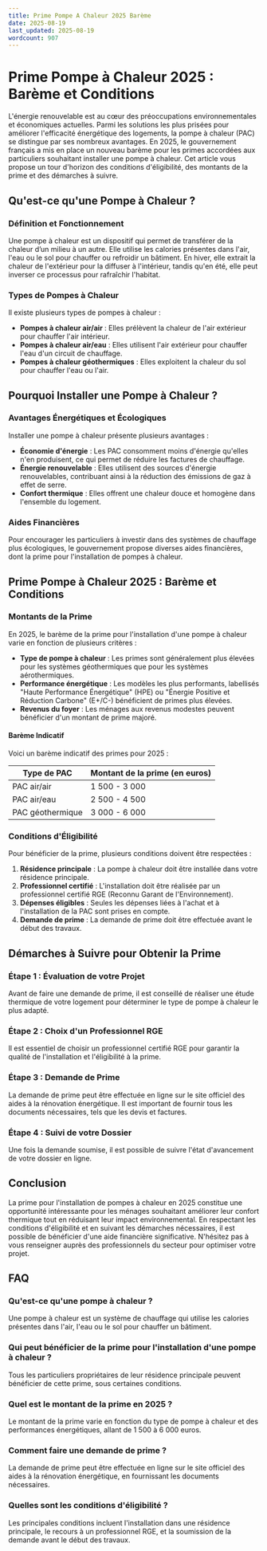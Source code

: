 ```yaml
---
title: Prime Pompe A Chaleur 2025 Barème
date: 2025-08-19
last_updated: 2025-08-19
wordcount: 907
---
```


# Prime Pompe à Chaleur 2025 : Barème et Conditions

L'énergie renouvelable est au cœur des préoccupations environnementales et économiques actuelles. Parmi les solutions les plus prisées pour améliorer l'efficacité énergétique des logements, la pompe à chaleur (PAC) se distingue par ses nombreux avantages. En 2025, le gouvernement français a mis en place un nouveau barème pour les primes accordées aux particuliers souhaitant installer une pompe à chaleur. Cet article vous propose un tour d'horizon des conditions d'éligibilité, des montants de la prime et des démarches à suivre.

## Qu'est-ce qu'une Pompe à Chaleur ?

### Définition et Fonctionnement

Une pompe à chaleur est un dispositif qui permet de transférer de la chaleur d’un milieu à un autre. Elle utilise les calories présentes dans l'air, l'eau ou le sol pour chauffer ou refroidir un bâtiment. En hiver, elle extrait la chaleur de l'extérieur pour la diffuser à l'intérieur, tandis qu'en été, elle peut inverser ce processus pour rafraîchir l'habitat.

### Types de Pompes à Chaleur

Il existe plusieurs types de pompes à chaleur :

- **Pompes à chaleur air/air** : Elles prélèvent la chaleur de l'air extérieur pour chauffer l'air intérieur.
- **Pompes à chaleur air/eau** : Elles utilisent l'air extérieur pour chauffer l'eau d'un circuit de chauffage.
- **Pompes à chaleur géothermiques** : Elles exploitent la chaleur du sol pour chauffer l'eau ou l'air.

## Pourquoi Installer une Pompe à Chaleur ?

### Avantages Énergétiques et Écologiques

Installer une pompe à chaleur présente plusieurs avantages :

- **Économie d'énergie** : Les PAC consomment moins d'énergie qu'elles n'en produisent, ce qui permet de réduire les factures de chauffage.
- **Énergie renouvelable** : Elles utilisent des sources d'énergie renouvelables, contribuant ainsi à la réduction des émissions de gaz à effet de serre.
- **Confort thermique** : Elles offrent une chaleur douce et homogène dans l'ensemble du logement.

### Aides Financières

Pour encourager les particuliers à investir dans des systèmes de chauffage plus écologiques, le gouvernement propose diverses aides financières, dont la prime pour l'installation de pompes à chaleur.

## Prime Pompe à Chaleur 2025 : Barème et Conditions

### Montants de la Prime

En 2025, le barème de la prime pour l'installation d'une pompe à chaleur varie en fonction de plusieurs critères :

- **Type de pompe à chaleur** : Les primes sont généralement plus élevées pour les systèmes géothermiques que pour les systèmes aérothermiques.
- **Performance énergétique** : Les modèles les plus performants, labellisés "Haute Performance Énergétique" (HPE) ou "Énergie Positive et Réduction Carbone" (E+/C-) bénéficient de primes plus élevées.
- **Revenus du foyer** : Les ménages aux revenus modestes peuvent bénéficier d'un montant de prime majoré.

#### Barème Indicatif

Voici un barème indicatif des primes pour 2025 :

| Type de PAC             | Montant de la prime (en euros) |
|-------------------------|---------------------------------|
| PAC air/air             | 1 500 - 3 000                   |
| PAC air/eau             | 2 500 - 4 500                   |
| PAC géothermique        | 3 000 - 6 000                   |

### Conditions d'Éligibilité

Pour bénéficier de la prime, plusieurs conditions doivent être respectées :

1. **Résidence principale** : La pompe à chaleur doit être installée dans votre résidence principale.
2. **Professionnel certifié** : L'installation doit être réalisée par un professionnel certifié RGE (Reconnu Garant de l'Environnement).
3. **Dépenses éligibles** : Seules les dépenses liées à l'achat et à l'installation de la PAC sont prises en compte.
4. **Demande de prime** : La demande de prime doit être effectuée avant le début des travaux.

## Démarches à Suivre pour Obtenir la Prime

### Étape 1 : Évaluation de votre Projet

Avant de faire une demande de prime, il est conseillé de réaliser une étude thermique de votre logement pour déterminer le type de pompe à chaleur le plus adapté.

### Étape 2 : Choix d'un Professionnel RGE

Il est essentiel de choisir un professionnel certifié RGE pour garantir la qualité de l'installation et l'éligibilité à la prime.

### Étape 3 : Demande de Prime

La demande de prime peut être effectuée en ligne sur le site officiel des aides à la rénovation énergétique. Il est important de fournir tous les documents nécessaires, tels que les devis et factures.

### Étape 4 : Suivi de votre Dossier

Une fois la demande soumise, il est possible de suivre l'état d'avancement de votre dossier en ligne.

## Conclusion

La prime pour l'installation de pompes à chaleur en 2025 constitue une opportunité intéressante pour les ménages souhaitant améliorer leur confort thermique tout en réduisant leur impact environnemental. En respectant les conditions d'éligibilité et en suivant les démarches nécessaires, il est possible de bénéficier d'une aide financière significative. N'hésitez pas à vous renseigner auprès des professionnels du secteur pour optimiser votre projet.

## FAQ

### Qu'est-ce qu'une pompe à chaleur ?

Une pompe à chaleur est un système de chauffage qui utilise les calories présentes dans l'air, l'eau ou le sol pour chauffer un bâtiment.

### Qui peut bénéficier de la prime pour l'installation d'une pompe à chaleur ?

Tous les particuliers propriétaires de leur résidence principale peuvent bénéficier de cette prime, sous certaines conditions.

### Quel est le montant de la prime en 2025 ?

Le montant de la prime varie en fonction du type de pompe à chaleur et des performances énergétiques, allant de 1 500 à 6 000 euros.

### Comment faire une demande de prime ?

La demande de prime peut être effectuée en ligne sur le site officiel des aides à la rénovation énergétique, en fournissant les documents nécessaires.

### Quelles sont les conditions d'éligibilité ?

Les principales conditions incluent l'installation dans une résidence principale, le recours à un professionnel RGE, et la soumission de la demande avant le début des travaux.